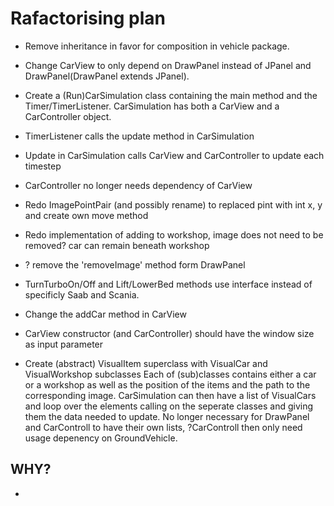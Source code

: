 # Rafactorising plan

- Remove inheritance in favor for composition in vehicle package. 

- Change CarView to only depend on DrawPanel instead of JPanel and DrawPanel(DrawPanel extends JPanel). 
- Create a (Run)CarSimulation class containing the main method and the Timer/TimerListener. 
CarSimulation has both a CarView and a CarController object. 
- TimerListener calls the update method in CarSimulation
- Update in CarSimulation calls CarView and CarController to update each timestep
- CarController no longer needs dependency of CarView
- Redo ImagePointPair (and possibly rename) to replaced pint with int x, y and create own move method
- Redo implementation of adding to workshop, image does not need to be removed? car can remain beneath workshop
- ? remove the 'removeImage' method form DrawPanel
- TurnTurboOn/Off and Lift/LowerBed methods use interface instead of specificly Saab and Scania. 
- Change the addCar method in CarView
- CarView constructor (and CarController) should have the window size as input parameter

- Create (abstract) VisualItem superclass with VisualCar and VisualWorkshop subclasses
Each of (sub)classes contains either a car or a workshop as well as the position of the items and the path to the corresponding image. 
CarSimulation can then have a list of VisualCars and loop over the elements calling on the seperate classes and giving them the data needed to update. 
No longer necessary for DrawPanel and CarControll to have their own lists, ?CarControll then only need usage depenency on GroundVehicle. 


## WHY?

- 